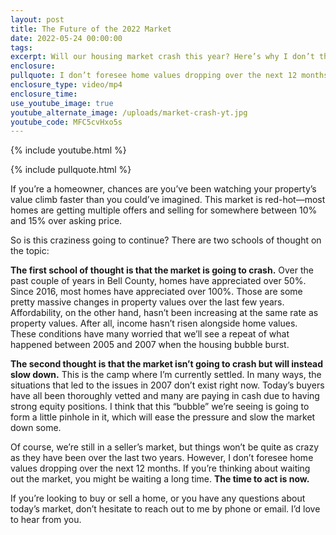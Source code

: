 ```yaml
---
layout: post
title: The Future of the 2022 Market
date: 2022-05-24 00:00:00
tags:
excerpt: Will our housing market crash this year? Here’s why I don’t think so.
enclosure:
pullquote: I don’t foresee home values dropping over the next 12 months.
enclosure_type: video/mp4
enclosure_time:
use_youtube_image: true
youtube_alternate_image: /uploads/market-crash-yt.jpg
youtube_code: MFC5cvHxo5s
---
```

{% include youtube.html %}

{% include pullquote.html %}

If you’re a homeowner, chances are you’ve been watching your property’s value climb faster than you could’ve imagined. This market is red-hot—most homes are getting multiple offers and selling for somewhere between 10% and 15% over asking price.

So is this craziness going to continue? There are two schools of thought on the topic:

**The first school of thought is that the market is going to crash.** Over the past couple of years in Bell County, homes have appreciated over 50%. Since 2016, most homes have appreciated over 100%. Those are some pretty massive changes in property values over the last few years. Affordability, on the other hand, hasn’t been increasing at the same rate as property values. After all, income hasn’t risen alongside home values. These conditions have many worried that we’ll see a repeat of what happened between 2005 and 2007 when the housing bubble burst.

**The second thought is that the market isn’t going to crash but will instead slow down.** This is the camp where I’m currently settled. In many ways, the situations that led to the issues in 2007 don’t exist right now. Today’s buyers have all been thoroughly vetted and many are paying in cash due to having strong equity positions. I think that this “bubble” we’re seeing is going to form a little pinhole in it, which will ease the pressure and slow the market down some.

Of course, we’re still in a seller’s market, but things won’t be quite as crazy as they have been over the last two years. However, I don’t foresee home values dropping over the next 12 months. If you’re thinking about waiting out the market, you might be waiting a long time. **The time to act is now.**

If you’re looking to buy or sell a home, or you have any questions about today’s market, don’t hesitate to reach out to me by phone or email. I’d love to hear from you.
